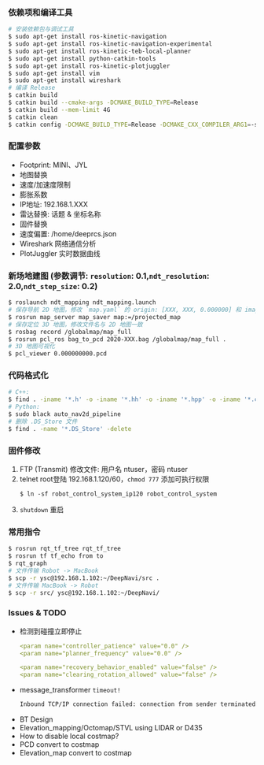### 依赖项和编译工具
```bash
# 安装依赖包与调试工具
$ sudo apt-get install ros-kinetic-navigation
$ sudo apt-get install ros-kinetic-navigation-experimental
$ sudo apt-get install ros-kinetic-teb-local-planner
$ sudo apt-get install python-catkin-tools
$ sudo apt-get install ros-kinetic-plotjuggler
$ sudo apt-get install vim
$ sudo apt-get install wireshark
# 编译 Release
$ catkin build
$ catkin build --cmake-args -DCMAKE_BUILD_TYPE=Release
$ catkin build --mem-limit 4G
$ catkin clean
$ catkin config -DCMAKE_BUILD_TYPE=Release -DCMAKE_CXX_COMPILER_ARG1=-std=c++11
```

### 配置参数
- Footprint: MINI、JYL
- 地图替换
- 速度/加速度限制
- 膨胀系数
- IP地址: 192.168.1.XXX
- 雷达替换: 话题 & 坐标名称
- 固件替换
- 速度偏置: /home/deeprcs.json
- Wireshark   网络通信分析
- PlotJuggler 实时数据曲线

### 新场地建图 (参数调节: `resolution`: 0.1,`ndt_resolution`: 2.0,`ndt_step_size`: 0.2)
```bash
$ roslaunch ndt_mapping ndt_mapping.launch
# 保存导航 2D 地图，修改 `map.yaml` 的 origin: [XXX, XXX, 0.000000] 和 image: XXX.pgm
$ rosrun map_server map_saver map:=/projected_map
# 保存定位 3D 地图，修改文件名与 2D 地图一致
$ rosbag record /globalmap/map_full
$ rosrun pcl_ros bag_to_pcd 2020-XXX.bag /globalmap/map_full .
# 3D 地图可视化
$ pcl_viewer 0.000000000.pcd
```

### 代码格式化
```bash
# C++:
$ find . -iname '*.h' -o -iname '*.hh' -o -iname '*.hpp' -o -iname '*.c' -o -iname '*.cc' -o -iname '*.cpp' | xargs clang-format -i
# Python:
$ sudo black auto_nav2d_pipeline
# 删除 .DS_Store 文件
$ find . -name '*.DS_Store' -delete
```

### 固件修改
1. FTP (Transmit) 修改文件: 用户名 ntuser，密码 ntuser
2. telnet root登陆 192.168.1.120/60，`chmod 777` 添加可执行权限
   ```
   $ ln -sf robot_control_system_ip120 robot_control_system
   ```
3. `shutdown` 重启

### 常用指令
```bash
$ rosrun rqt_tf_tree rqt_tf_tree
$ rosrun tf tf_echo from to
$ rqt_graph
# 文件传输 Robot -> MacBook
$ scp -r ysc@192.168.1.102:~/DeepNavi/src .
# 文件传输 MacBook -> Robot
$ scp -r src/ ysc@192.168.1.102:~/DeepNavi/
```

### Issues & TODO
- 检测到碰撞立即停止
  ```yaml
  <param name="controller_patience" value="0.0" />
  <param name="planner_frequency" value="0.0" />

  <param name="recovery_behavior_enabled" value="false" />
  <param name="clearing_rotation_allowed" value="false" />
  ```
- message_transformer `timeout!`
  ```txt
  Inbound TCP/IP connection failed: connection from sender terminated before handshake header received. 0 bytes were received. Please check sender for additional details.
  ```
- BT Design
- Elevation_mapping/Octomap/STVL using LIDAR or D435
- How to disable local costmap?
- PCD convert to costmap
- Elevation_map convert to costmap